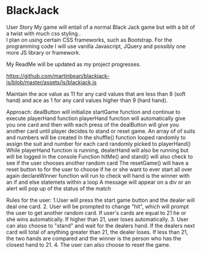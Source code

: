 # BlackJack

User Story
My game will entail of a normal Black Jack game but with a bit of a twist with much css styling..  
I plan on using certain CSS frameworks, such as Bootstrap.
For the programming code I will use vanilla Javascript, JQuery and possibly one more JS library or framework.

My ReadMe will be updated as my project progresses.

https://github.com/martinbean/blackjack-js/blob/master/assets/js/blackjack.js

Maintain the ace value as 11 for any card values that are less than 8 (soft hand) and ace as 1 for any card values higher than 9 (hard hand).

Approach:
dealButton will initialize startGame function and continue to execute playerHand function
playerHand function will automatically give you one card and then with each press of the dealButton will give you another card until player decides to stand or reset game. 
An array of of suits and numbers will be created
In the shuffle() function looped randomly to assign the suit and number for each card randomly picked to playerHand()
While playerHand function is running, dealerHand will also be running but will be logged in the console
Function hitMe() and stand() will also check to see if the user chooses another random card
The resetGame() will have a reset button to for the user to choose if he or she want to ever start all over again
declareWinner function will run to check will hand is the winner with an if and else statemets within a loop
A message will appear on a div or an alert will pop up of the status of the match

Rules for the user:
1.User will press the start game button and the dealer will deal one card.
2. User will be prompted to change "hit", which will prompt the user to get another random card. If user's cards are equal to 21 he or she wins automatically. If higher than 21, user loses automatically.
3. User can also choose to "stand" and wait for the dealers hand. If the dealers next card will total of anything greater than 21, the dealer loses. If less than 21, the two hands are compared and the winner is the person who has the closest hand to 21.
4. The user can also choose to reset the game.
